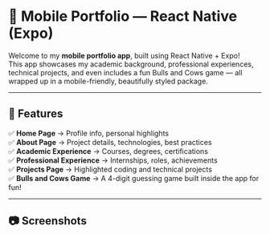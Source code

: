 # 📱 Mobile Portfolio — React Native (Expo)

Welcome to my **mobile portfolio app**, built using React Native + Expo!  
This app showcases my academic background, professional experiences, technical projects, and even includes a fun Bulls and Cows game — all wrapped up in a mobile-friendly, beautifully styled package.

---

## 🚀 Features

✅ **Home Page** → Profile info, personal highlights  
✅ **About Page** → Project details, technologies, best practices  
✅ **Academic Experience** → Courses, degrees, certifications  
✅ **Professional Experience** → Internships, roles, achievements  
✅ **Projects Page** → Highlighted coding and technical projects  
✅ **Bulls and Cows Game** → A 4-digit guessing game built inside the app for fun!

---

## 📷 Screenshots

